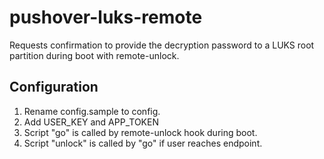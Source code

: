 # pushover-luks-remote
Requests confirmation to provide the decryption password to a LUKS root partition during boot with remote-unlock.

## Configuration
  1. Rename config.sample to config.
  2. Add USER_KEY and APP_TOKEN
  3. Script "go" is called by remote-unlock hook during boot.
  4. Script "unlock" is called by "go" if user reaches endpoint.
